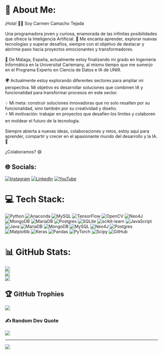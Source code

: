 # 💫 About Me:
¡Hola! 👩‍💻 Soy Carmen Camacho Tejada<br><br>Una programadora joven y curiosa, enamorada de las infinitas posibilidades que ofrece la Inteligencia Artificial. 🌟 Me encanta aprender, explorar nuevas tecnologías y superar desafíos, siempre con el objetivo de destacar y abrirme paso hacia proyectos emocionantes y transformadores.<br><br>📍 De Málaga, España, actualmente estoy finalizando mi grado en Ingeniería Informática en la Universitat Carlemany, al mismo tiempo que me sumerjo en el Programa Experto en Ciencia de Datos e IA de UNIR.<br><br> 🌍 Actualmente estoy explorando diferentes sectores para ampliar mi perspectiva. Mi objetivo es desarrollar soluciones que combinen IA y funcionalidad para transformar procesos en este sector.<br><br>💡 Mi meta: construir soluciones innovadoras que no solo resalten por su funcionalidad, sino también por su creatividad y diseño.<br>⚡ Mi motivación: trabajar en proyectos que desafíen los límites y colaboren en moldear el futuro de la tecnología.<br><br>Siempre abierta a nuevas ideas, colaboraciones y retos, estoy aquí para aprender, compartir y crecer en el apasionante mundo del desarrollo y la IA. 🚀<br><br>¿Colaboramos? 😄


## 🌐 Socials:
[![Instagram](https://img.shields.io/badge/Instagram-%23E4405F.svg?logo=Instagram&logoColor=white)](https://instagram.com/carmenangeles4) [![LinkedIn](https://img.shields.io/badge/LinkedIn-%230077B5.svg?logo=linkedin&logoColor=white)](https://linkedin.com/in/www.linkedin.com/in/carmen-camacho-b6909324b) [![YouTube](https://img.shields.io/badge/YouTube-%23FF0000.svg?logo=YouTube&logoColor=white)](https://youtube.com/@@carmencamacho3536) 

# 💻 Tech Stack:
![Python](https://img.shields.io/badge/python-3670A0?style=flat&logo=python&logoColor=ffdd54) ![Anaconda](https://img.shields.io/badge/Anaconda-%2344A833.svg?style=flat&logo=anaconda&logoColor=white) ![MySQL](https://img.shields.io/badge/mysql-4479A1.svg?style=flat&logo=mysql&logoColor=white) ![TensorFlow](https://img.shields.io/badge/TensorFlow-%23FF6F00.svg?style=flat&logo=TensorFlow&logoColor=white) ![OpenCV](https://img.shields.io/badge/opencv-%23white.svg?style=flat&logo=opencv&logoColor=white) ![Neo4J](https://img.shields.io/badge/Neo4j-008CC1?style=flat&logo=neo4j&logoColor=white) ![MongoDB](https://img.shields.io/badge/MongoDB-%234ea94b.svg?style=flat&logo=mongodb&logoColor=white) ![MariaDB](https://img.shields.io/badge/MariaDB-003545?style=flat&logo=mariadb&logoColor=white) ![Postgres](https://img.shields.io/badge/postgres-%23316192.svg?style=flat&logo=postgresql&logoColor=white) ![SQLite](https://img.shields.io/badge/sqlite-%2307405e.svg?style=flat&logo=sqlite&logoColor=white) ![scikit-learn](https://img.shields.io/badge/scikit--learn-%23F7931E.svg?style=flat&logo=scikit-learn&logoColor=white) ![JavaScript](https://img.shields.io/badge/javascript-%23323330.svg?style=flat&logo=javascript&logoColor=%23F7DF1E) ![Java](https://img.shields.io/badge/java-%23ED8B00.svg?style=flat&logo=openjdk&logoColor=white) ![MariaDB](https://img.shields.io/badge/MariaDB-003545?style=flat&logo=mariadb&logoColor=white) ![MongoDB](https://img.shields.io/badge/MongoDB-%234ea94b.svg?style=flat&logo=mongodb&logoColor=white) ![MySQL](https://img.shields.io/badge/mysql-4479A1.svg?style=flat&logo=mysql&logoColor=white) ![Neo4J](https://img.shields.io/badge/Neo4j-008CC1?style=flat&logo=neo4j&logoColor=white) ![Postgres](https://img.shields.io/badge/postgres-%23316192.svg?style=flat&logo=postgresql&logoColor=white) ![Matplotlib](https://img.shields.io/badge/Matplotlib-%23ffffff.svg?style=flat&logo=Matplotlib&logoColor=black) ![Keras](https://img.shields.io/badge/Keras-%23D00000.svg?style=flat&logo=Keras&logoColor=white) ![Pandas](https://img.shields.io/badge/pandas-%23150458.svg?style=flat&logo=pandas&logoColor=white) ![PyTorch](https://img.shields.io/badge/PyTorch-%23EE4C2C.svg?style=flat&logo=PyTorch&logoColor=white) ![Scipy](https://img.shields.io/badge/SciPy-%230C55A5.svg?style=flat&logo=scipy&logoColor=%white) ![GitHub](https://img.shields.io/badge/github-%23121011.svg?style=flat&logo=github&logoColor=white) 
# 📊 GitHub Stats:
![](https://github-readme-stats.vercel.app/api?username=carmele9&theme=aura&hide_border=false&include_all_commits=true&count_private=true)<br/>
![](https://github-readme-streak-stats.herokuapp.com/?user=carmele9&theme=aura&hide_border=false)<br/>
![](https://github-readme-stats.vercel.app/api/top-langs/?username=carmele9&theme=aura&hide_border=false&include_all_commits=true&count_private=true&layout=compact)

## 🏆 GitHub Trophies
![](https://github-profile-trophy.vercel.app/?username=carmele9&theme=aura&no-frame=false&no-bg=true&margin-w=4)

### ✍️ Random Dev Quote
![](https://quotes-github-readme.vercel.app/api?type=horizontal&theme=radical)

---
[![](https://visitcount.itsvg.in/api?id=carmele9&icon=2&color=0)](https://visitcount.itsvg.in)

<!-- Proudly created with GPRM ( https://gprm.itsvg.in ) -->
